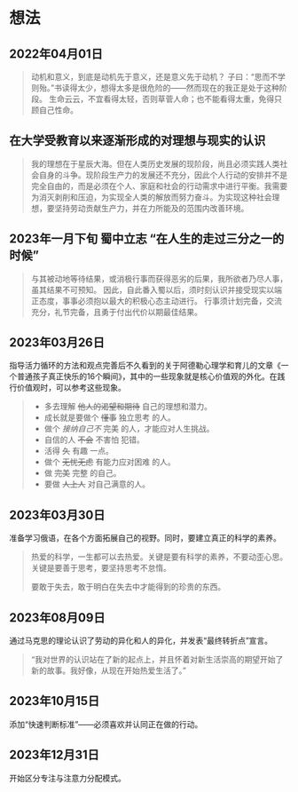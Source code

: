 # 想法

## 2022年04月01日

> 动机和意义，到底是动机先于意义，还是意义先于动机？
> 子曰：“思而不学则殆。”书读得太少，想得太多是很危险的——然而现在的我正是处于这种阶段。
> 生命云云，不宜看得太轻，否则草菅人命；也不能看得太重，免得只顾自己性命。

## 在大学受教育以来逐渐形成的对理想与现实的认识

> 我的理想在于星辰大海。但在人类历史发展的现阶段，尚且必须实践人类社会自身的斗争。现阶段生产力的发展还不充分，因此个人行动的安排并不是完全自由的，而是必须在个人、家庭和社会的行动需求中进行平衡。我需要为消灭剥削和压迫，为实现全人类的解放而努力奋斗。为实现这种社会理想，要坚持劳动贡献生产力，并在力所能及的范围内改善环境。

## 2023年一月下旬 蜀中立志 “在人生的走过三分之一的时候”

> 与其被动地等待结果，或消极行事而获得恶劣的后果，我所欲者乃尽人事，虽其结果不可预知。
> 因此，自此番入蜀以后，须时刻认识并接受现实以端正态度，事事必须抱以最大的积极心态主动进行。
> 行事须计划完备，交流充分，礼节完备，且勇于付出代价以期最佳结果。

## 2023年03月26日

指导活力循环的方法和观点完善后不久看到的关于阿德勒心理学和育儿的文章《一个普通孩子真正快乐的16个瞬间》，其中的一些现象就是核心价值观的外化。在践行价值观时，可以参考这些现象。

> - 多去理解 ~~他人的渴望和期待~~ 自己的理想和潜力。
> - 成长就是要做个 ~~懂事~~ 独立思考 的人。
> - 做个 *接纳自己不* 完美 的人，才能应对人生挑战。
> - 自信的人 ~~不会~~ 不害怕 犯错。
> - 活得 ~~久~~ 有趣 一点。
> - 做个 ~~无忧无虑~~ 有能力应对困难 的人。
> - 做 ~~完美~~ 完整 的自己。
> - 要做 ~~人上人~~ 对自己满意的人。

## 2023年03月30日

准备学习俄语，在各个方面拓展自己的视野。同时，要建立真正的科学的素养。

> 热爱的科学，一生都可以去热爱。关键是要有科学的素养，不要动歪心思。关键是要善于思考，要坚持思考不怠惰。
>
> 要敢于失去，敢于明白在失去中才能得到的珍贵的东西。

## 2023年08月09日

通过马克思的理论认识了劳动的异化和人的异化，并发表“最终转折点”宣言。

> “我对世界的认识站在了新的起点上，并且怀着对新生活崇高的期望开始了新的故事。我好像，从现在开始热爱生活了。”

## 2023年10月15日

添加“快速判断标准”——必须喜欢并认同正在做的行动。

## 2023年12月31日

开始区分专注与注意力分配模式。
